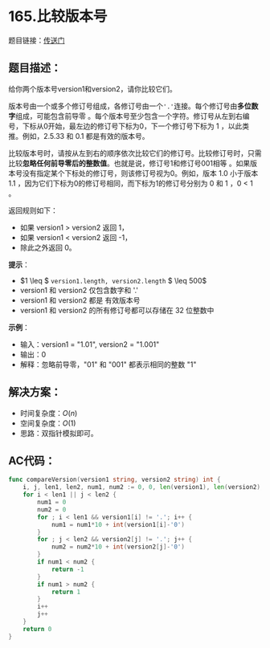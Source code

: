 # 165.比较版本号
题目链接：[传送门](https://leetcode-cn.com/problems/compare-version-numbers/)

## 题目描述：
给你两个版本号version1和version2，请你比较它们。

版本号由一个或多个修订号组成，各修订号由一个`'.'`连接。每个修订号由**多位数字**组成，可能包含前导零 。每个版本号至少包含一个字符。修订号从左到右编号，下标从0开始，最左边的修订号下标为0，下一个修订号下标为 1 ，以此类推。例如，2.5.33 和 0.1 都是有效的版本号。

比较版本号时，请按从左到右的顺序依次比较它们的修订号。比较修订号时，只需比较**忽略任何前导零后的整数值**。也就是说，修订号1和修订号001相等 。如果版本号没有指定某个下标处的修订号，则该修订号视为0。例如，版本 1.0 小于版本 1.1 ，因为它们下标为0的修订号相同，而下标为1的修订号分别为 0 和 1 ，0 < 1 。

返回规则如下：
- 如果 version1 > version2 返回 1，
- 如果 version1 < version2 返回 -1，
- 除此之外返回 0。

**提示**：
- $1 \leq $ `version1.length, version2.length` $ \leq 500$
- version1 和 version2 仅包含数字和 '.'
- version1 和 version2 都是 有效版本号
- version1 和 version2 的所有修订号都可以存储在 32 位整数中

**示例**：
- 输入：version1 = "1.01", version2 = "1.001"
- 输出：0
- 解释：忽略前导零，"01" 和 "001" 都表示相同的整数 "1"

## 解决方案：
- 时间复杂度：$O(n)$
- 空间复杂度：$O(1)$
- 思路：双指针模拟即可。

## AC代码：
```go
func compareVersion(version1 string, version2 string) int {
	i, j, len1, len2, num1, num2 := 0, 0, len(version1), len(version2), 0, 0
	for i < len1 || j < len2 {
		num1 = 0
		num2 = 0
		for ; i < len1 && version1[i] != '.'; i++ {
			num1 = num1*10 + int(version1[i]-'0')
		}
		for ; j < len2 && version2[j] != '.'; j++ {
			num2 = num2*10 + int(version2[j]-'0')
		}
		if num1 < num2 {
			return -1
		}
		if num1 > num2 {
			return 1
		}
		i++
		j++
	}
	return 0
}
```